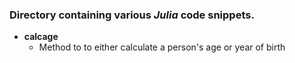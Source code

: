 ### Directory containing various *Julia* code snippets.

*   **calcage**
    *   Method to to either calculate a person's age or year of birth
